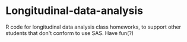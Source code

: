 # Longitudinal-data-analysis
R code for longitudinal data analysis class homeworks, to support other students that don't conform to use SAS.
Have fun(?)

